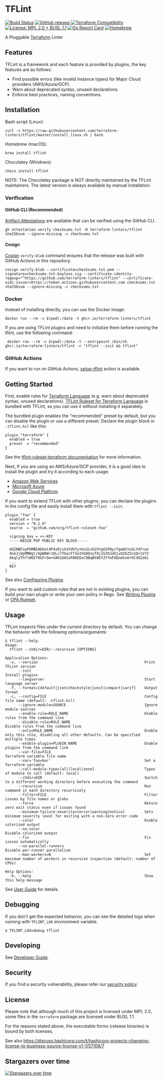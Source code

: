 # TFLint
[![Build Status](https://github.com/terraform-linters/tflint/workflows/build/badge.svg?branch=master)](https://github.com/terraform-linters/tflint/actions)
[![GitHub release](https://img.shields.io/github/release/terraform-linters/tflint.svg)](https://github.com/terraform-linters/tflint/releases/latest)
[![Terraform Compatibility](https://img.shields.io/badge/terraform-%3E%3D%201.0-blue)](docs/user-guide/compatibility.md)
[![License: MPL 2.0 + BUSL 1.1](https://img.shields.io/badge/License-MPL%202.0%20+%20BUSL%201.1-blue.svg)](#license)
[![Go Report Card](https://goreportcard.com/badge/github.com/terraform-linters/tflint)](https://goreportcard.com/report/github.com/terraform-linters/tflint)
[![Homebrew](https://img.shields.io/badge/dynamic/json.svg?url=https://formulae.brew.sh/api/formula/tflint.json&query=$.versions.stable&label=homebrew)](https://formulae.brew.sh/formula/tflint)

A Pluggable [Terraform](https://www.terraform.io/) Linter

## Features

TFLint is a framework and each feature is provided by plugins, the key features are as follows:

- Find possible errors (like invalid instance types) for Major Cloud providers (AWS/Azure/GCP).
- Warn about deprecated syntax, unused declarations.
- Enforce best practices, naming conventions.

## Installation

Bash script (Linux):

```console
curl -s https://raw.githubusercontent.com/terraform-linters/tflint/master/install_linux.sh | bash
```

Homebrew (macOS):

```console
brew install tflint
```

Chocolatey (Windows):

```cmd
choco install tflint
```

NOTE: The Chocolatey package is NOT directly maintained by the TFLint maintainers. The latest version is always available by manual installation.

### Verification

#### GitHub CLI (Recommended)

[Artifact Attestations](https://docs.github.com/en/actions/security-guides/using-artifact-attestations-to-establish-provenance-for-builds) are available that can be verified using the GitHub CLI.

```console
gh attestation verify checksums.txt -R terraform-linters/tflint
sha256sum --ignore-missing -c checksums.txt
```

#### Cosign

[Cosign](https://github.com/sigstore/cosign) `verify-blob` command ensures that the release was built with GitHub Actions in this repository.

```console
cosign verify-blob --certificate=checksums.txt.pem --signature=checksums.txt.keyless.sig --certificate-identity-regexp="^https://github.com/terraform-linters/tflint" --certificate-oidc-issuer=https://token.actions.githubusercontent.com checksums.txt
sha256sum --ignore-missing -c checksums.txt
```

### Docker

Instead of installing directly, you can use the Docker image:

```console
docker run --rm -v $(pwd):/data -t ghcr.io/terraform-linters/tflint
```

If you are using TFLint plugins and need to initialize them before running the tflint, use the following command:

```console
 docker run --rm -v $(pwd):/data -t --entrypoint /bin/sh ghcr.io/terraform-linters/tflint -c "tflint --init && tflint"
```

### GitHub Actions

If you want to run on GitHub Actions, [setup-tflint](https://github.com/terraform-linters/setup-tflint) action is available.

## Getting Started

First, enable rules for [Terraform Language](https://www.terraform.io/language) (e.g. warn about deprecated syntax, unused declarations). [TFLint Ruleset for Terraform Language](https://github.com/terraform-linters/tflint-ruleset-terraform) is bundled with TFLint, so you can use it without installing it separately.

The bundled plugin enables the "recommended" preset by default, but you can disable the plugin or use a different preset. Declare the plugin block in `.tflint.hcl` like this:

```hcl
plugin "terraform" {
  enabled = true
  preset  = "recommended"
}
```

See the [tflint-ruleset-terraform documentation](https://github.com/terraform-linters/tflint-ruleset-terraform/blob/main/docs/configuration.md) for more information.

Next, If you are using an AWS/Azure/GCP provider, it is a good idea to install the plugin and try it according to each usage:

- [Amazon Web Services](https://github.com/terraform-linters/tflint-ruleset-aws)
- [Microsoft Azure](https://github.com/terraform-linters/tflint-ruleset-azurerm)
- [Google Cloud Platform](https://github.com/terraform-linters/tflint-ruleset-google)

If you want to extend TFLint with other plugins, you can declare the plugins in the config file and easily install them with `tflint --init`.

```hcl
plugin "foo" {
  enabled = true
  version = "0.1.0"
  source  = "github.com/org/tflint-ruleset-foo"

  signing_key = <<-KEY
  -----BEGIN PGP PUBLIC KEY BLOCK-----

  mQINBFzpPOMBEADOat4P4z0jvXaYdhfy+UcGivb2XYgGSPQycTgeW1YuGLYdfrwz
  9okJj9pMMWgt/HpW8WrJOLv7fGecFT3eIVGDOzyT8j2GIRJdXjv8ZbZIn1Q+1V72
  AkqlyThflWOZf8GFrOw+UAR1OASzR00EDxC9BqWtW5YZYfwFUQnmhxU+9Cd92e6i
  ...
  KEY
}
```

See also [Configuring Plugins](docs/user-guide/plugins.md).

If you want to add custom rules that are not in existing plugins, you can build your own plugin or write your own policy in Rego. See [Writing Plugins](docs/developer-guide/plugins.md) or [OPA Ruleset](https://github.com/terraform-linters/tflint-ruleset-opa).

## Usage

TFLint inspects files under the current directory by default. You can change the behavior with the following options/arguments:

```
$ tflint --help
Usage:
  tflint --chdir=DIR/--recursive [OPTIONS]

Application Options:
  -v, --version                                                 Print TFLint version
      --init                                                    Install plugins
      --langserver                                              Start language server
  -f, --format=[default|json|checkstyle|junit|compact|sarif]    Output format
  -c, --config=FILE                                             Config file name (default: .tflint.hcl)
      --ignore-module=SOURCE                                    Ignore module sources
      --enable-rule=RULE_NAME                                   Enable rules from the command line
      --disable-rule=RULE_NAME                                  Disable rules from the command line
      --only=RULE_NAME                                          Enable only this rule, disabling all other defaults. Can be specified multiple times
      --enable-plugin=PLUGIN_NAME                               Enable plugins from the command line
      --var-file=FILE                                           Terraform variable file name
      --var='foo=bar'                                           Set a Terraform variable
      --call-module-type=[all|local|none]                       Types of module to call (default: local)
      --chdir=DIR                                               Switch to a different working directory before executing the command
      --recursive                                               Run command in each directory recursively
      --filter=FILE                                             Filter issues by file names or globs
      --force                                                   Return zero exit status even if issues found
      --minimum-failure-severity=[error|warning|notice]         Sets minimum severity level for exiting with a non-zero error code
      --color                                                   Enable colorized output
      --no-color                                                Disable colorized output
      --fix                                                     Fix issues automatically
      --no-parallel-runners                                     Disable per-runner parallelism
      --max-workers=N                                           Set maximum number of workers in recursive inspection (default: number of CPUs)

Help Options:
  -h, --help                                                    Show this help message
```

See [User Guide](docs/user-guide) for details.

## Debugging

If you don't get the expected behavior, you can see the detailed logs when running with `TFLINT_LOG` environment variable.

```console
$ TFLINT_LOG=debug tflint
```

## Developing

See [Developer Guide](docs/developer-guide).

## Security

If you find a security vulnerability, please refer our [security policy](SECURITY.md).

## License

Please note that although much of this project is licensed under MPL 2.0, some files in the `terraform` package are licensed under BUSL 1.1.

For the reasons stated above, the executable forms (release binaries) is bound by both licenses.

See also https://discuss.hashicorp.com/t/hashicorp-projects-changing-license-to-business-source-license-v1-1/57106/7

## Stargazers over time

[![Stargazers over time](https://starchart.cc/terraform-linters/tflint.svg)](https://starchart.cc/terraform-linters/tflint)
